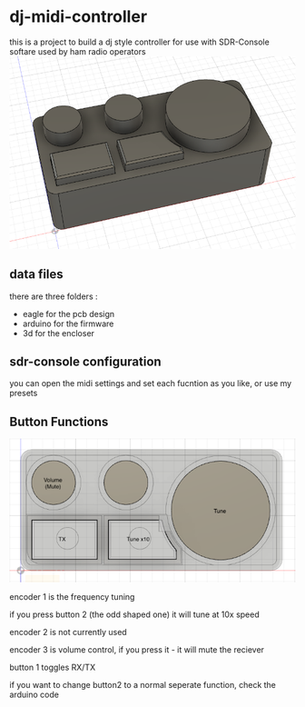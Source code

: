 # dj-midi-controller

this is a project to build a dj style controller for use with SDR-Console softare used by ham radio operators
![image here](doc/isometric.png)
## data files
there are three folders :
- eagle for the pcb design
- arduino for the firmware
- 3d for the encloser

## sdr-console configuration
you can open the midi settings and set each fucntion as you like, or use my presets

## Button Functions
![image here](doc/front.png)

encoder 1 is the frequency tuning

if you press button 2 (the odd shaped one) it will tune at 10x speed

encoder 2 is not currently used 

encoder 3 is volume control, if you press it - it will mute the reciever

button 1 toggles RX/TX

if you want to change button2 to a normal seperate function, check the arduino code



